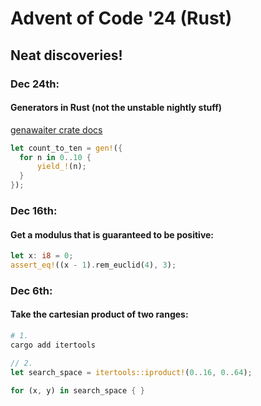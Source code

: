 # Advent of Code '24 (Rust)

## Neat discoveries!

### Dec 24th:
  #### Generators in Rust (not the unstable nightly stuff)
  [genawaiter crate docs](https://docs.rs/genawaiter/latest/genawaiter/)
  ```rust
  let count_to_ten = gen!({
    for n in 0..10 {
        yield_!(n);
    }
  });
  ```

### Dec 16th:
  #### Get a modulus that is guaranteed to be positive:
  ```rust
  let x: i8 = 0;
  assert_eq!((x - 1).rem_euclid(4), 3);
  ```

### Dec 6th: 
  #### Take the cartesian product of two ranges:
  ```bash
  # 1.
  cargo add itertools
  ```


  ```rust
  // 2.
  let search_space = itertools::iproduct!(0..16, 0..64);

  for (x, y) in search_space { }
  ```